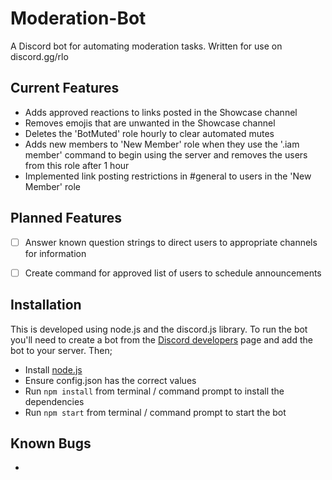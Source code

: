 # Moderation-Bot

A Discord bot for automating moderation tasks. Written for use on discord.gg/rlo


## Current Features

- Adds approved reactions to links posted in the Showcase channel
- Removes emojis that are unwanted in the Showcase channel
- Deletes the 'BotMuted' role hourly to clear automated mutes
- Adds new members to 'New Member' role when they use the '.iam member' command to begin using the server and removes the users from this role after 1 hour
- Implemented link posting restrictions in #general to users in the 'New Member' role


## Planned Features

- [ ] Answer known question strings to direct users to appropriate channels for information
- [ ] Create command for approved list of users to schedule announcements


## Installation

This is developed using node.js and the discord.js library. To run the bot you'll need to create a bot from the [Discord developers](https://discordapp.com/developers/) page and add the bot to your server. Then;

- Install [node.js](https://nodejs.org/en/)
- Ensure config.json has the correct values
- Run `npm install` from terminal / command prompt to install the dependencies
- Run `npm start` from terminal / command prompt to start the bot


## Known Bugs

-
